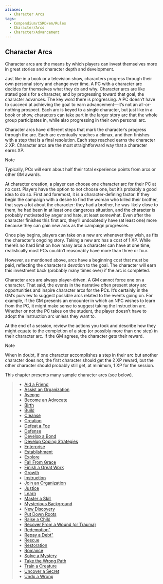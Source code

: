 ```yaml
---
aliases:
  - Character Arcs
tags:
  - Compendium/CSRD/en/Rules
  - Character/Arcs
  - Character/Advancement
---
```

## Character Arcs  
Character arcs are the means by which players can invest themselves more in great stories and character depth and development.  
  
Just like in a book or a television show, characters progress through their own personal story and change over time. A PC with a character arc decides for themselves what they do and why. Character arcs are like stated goals for a character, and by progressing toward that goal, the character advances. The key word there is progressing. A PC doesn’t have to succeed at achieving the goal to earn advancement—it’s not an all-or-nothing prospect. Each arc is keyed to a single character, but just like in a book or show, characters can take part in the larger story arc that the whole group participates in, while also progressing in their own personal arc.  
  
Character arcs have different steps that mark the character’s progress through the arc. Each arc eventually reaches a climax, and then finishes with a step that is a final resolution. Each step reached earns the character 2 XP. Character arcs are the most straightforward way that a character earns XP.   
>[!note]   
>Typically, PCs will earn about half their total experience points from arcs or other GM awards.  
  
At character creation, a player can choose one character arc for their PC at no cost. Players have the option to not choose one, but it’s probably a good idea to do so. First and foremost, it is a character-defining factor. If they begin the campaign with a desire to find the woman who killed their brother, that says a lot about the character: they had a brother, he was likely close to them, he had been in at least one dangerous situation, and the character is probably motivated by anger and hate, at least somewhat. Even after the character finishes this first arc, they’ll undoubtedly have (at least one) more because they can gain new arcs as the campaign progresses.   
  
Once play begins, players can take on a new arc whenever they wish, as fits the character’s ongoing story. Taking a new arc has a cost of 1 XP. While there’s no hard limit on how many arcs a character can have at one time, realistically most PCs couldn’t reasonably have more than three or four.  
  
However, as mentioned above, arcs have a beginning cost that must be paid, reflecting the character’s devotion to the goal. The character will earn this investment back (probably many times over) if the arc is completed.   
  
Character arcs are always player-driven. A GM cannot force one on a character. That said, the events in the narrative often present story arc opportunities and inspire character arcs for the PCs. It’s certainly in the GM’s purview to suggest possible arcs related to the events going on. For example, if the GM presents an encounter in which an NPC wishes to learn from the PC, it might make sense to suggest taking the Instruction arc. Whether or not the PC takes on the student, the player doesn’t have to adopt the Instruction arc unless they want to.  
  
At the end of a session, review the actions you took and describe how they might equate to the completion of a step (or possibly more than one step) in their character arc. If the GM agrees, the character gets their reward.  
>[!note]    
>When in doubt, if one character accomplishes a step in their arc but another character does not, the first character should get the 2 XP reward, but the other character should probably still get, at minimum, 1 XP for the session.  
  
This chapter presents many sample character arcs (see below).  
  
>  - [Aid a Friend](Aid-a-Friend.md)  
> - [Assist an Organization](Assist-an-Organization.md)  
> - [Avenge](Avenge.md)  
> - [Become an Advocate](Become-an-Advocate.md)  
> - [Birth](Birth.md)  
> - [Build](Build.md)  
> - [Cleanse](Cleanse.md)  
> - [Creation](Creation.md)  
> - [Defeat a Foe](Defeat-a-Foe.md)  
> - [Defense](Defense.md)  
> - [Develop a Bond](Develop-a-Bond.md)  
> - [Develop Coping Strategies](Develop-Coping-Strategies.md)  
> - [Enterprise](Enterprise.md)  
> - [Establishment](Establishment.md)  
> - [Explore](Explore.md)  
> - [Fall From Grace](Fall-From-Grace.md)  
> - [Finish a Great Work](Finish-a-Great-Work.md)  
> - [Growth](Growth.md)  
> - [Instruction](Instruction.md)  
> - [Join an Organization](Join-an-Organization.md)  
> - [Justice](Justice.md)  
> - [Learn](Learn.md)  
> - [Master a Skill](Master-a-Skill.md)  
> - [Mysterious Background](Mysterious-Background.md)  
> - [New Discovery](New-Discovery.md)  
> - [Put Down Roots](Put-Down-Roots.md)  
> - [Raise a Child](Raise-a-Child.md)  
> - [Recover From a Wound (or Trauma)](Recover-From-a-Wound-or-Trauma.md)  
> - [Redemption"](Redemption.md)  
> - [Repay a Debt"](Repay-a-Debt.md)  
> - [Rescue](Rescue.md)  
> - [Restoration](Restoration.md)  
> - [Romance](Romance.md)  
> - [Solve a Mystery](Solve-a-Mystery.md)  
> - [Take the Wrong Path](Take-the-Wrong-Path.md)  
> - [Train a Creature](Train-a-Creature.md)  
> - [Uncover a Secret](Uncover-a-Secret.md)  
> - [Undo a Wrong](Undo-a-Wrong.md)  
> 